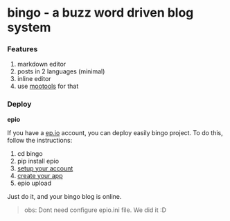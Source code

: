 bingo - a buzz word driven blog system
======================================

### Features

1. markdown editor
2. posts in 2 languages (minimal)
3. inline editor
4. use [mootools](http://mootools.net/) for that

### Deploy

**epio**

If you have a [ep.io](http://ep.io/) account, you can deploy easily bingo project.
To do this, follow the instructions:

1. cd bingo
2. pip install epio
3. [setup your account](https://www.ep.io/docs/quickstart/#creating-an-account)
4. [create your app](https://www.ep.io/docs/quickstart/django/#creating-your-app)
5. epio upload

Just do it, and your bingo blog is online.

> obs: Dont need configure epio.ini file. We did it :D
